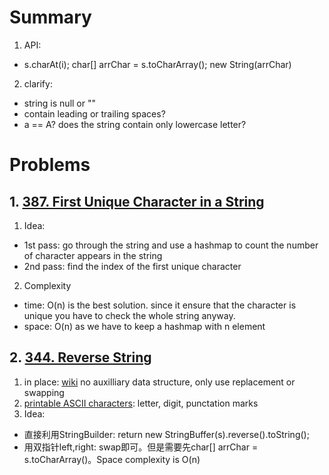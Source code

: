 # Summary
1. API:  
* s.charAt(i); char[] arrChar = s.toCharArray(); new String(arrChar)
2. clarify:
* string is null or ""
* contain leading or trailing spaces? 
* a == A? does the string contain only lowercase letter? 

# Problems
## 1. [387. First Unique Character in a String](https://leetcode.com/problems/first-unique-character-in-a-string/)
1. Idea:
* 1st pass: go through the string and use a hashmap to count the number of character appears in the string
* 2nd pass: find the index of the first unique character
2. Complexity
* time: O(n) is the best solution. since it ensure that the character is unique you have to check the whole string anyway.
* space: O(n) as we have to keep a hashmap with n element

## 2. [344. Reverse String](https://leetcode.com/problems/reverse-string/)
1. in place: [wiki](https://en.wikipedia.org/wiki/In-place_algorithm) no auxilliary data structure, only use replacement or swapping
2. [printable ASCII characters](https://web.itu.edu.tr/sgunduz/courses/mikroisl/ascii.html): letter, digit, punctation marks 
3. Idea: 
* 直接利用StringBuilder: return new StringBuffer(s).reverse().toString();
* 用双指针left,right: swap即可。但是需要先char[] arrChar = s.toCharArray()。Space complexity is O(n)

